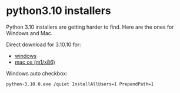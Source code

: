 # python3.10 installers

Python 3.10 installers are getting harder to find. Here are the ones for Windows and Mac.

Direct download for 3.10.10 for:
  * [windows](https://github.com/zackees/python3.10/raw/main/win/python-3.10.10-amd64.exe)
  * [mac os (m1/x86)]([https://github.com/zackees/python3.10/raw/main/win/python-3.10.10-amd64.exe](https://github.com/zackees/python3.10/raw/main/macos/python-3.10.10-macos11.pkg))

Windows auto checkbox:
```
python-3.10.0.exe /quiet InstallAllUsers=1 PrependPath=1
```
